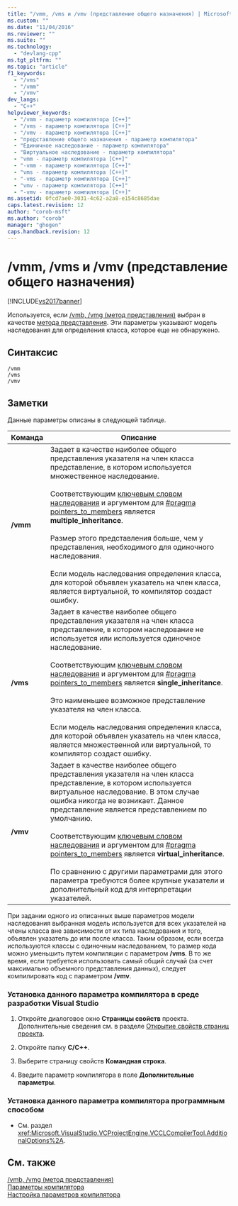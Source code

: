 ```yaml
---
title: "/vmm, /vms и /vmv (представление общего назначения) | Microsoft Docs"
ms.custom: ""
ms.date: "11/04/2016"
ms.reviewer: ""
ms.suite: ""
ms.technology: 
  - "devlang-cpp"
ms.tgt_pltfrm: ""
ms.topic: "article"
f1_keywords: 
  - "/vms"
  - "/vmm"
  - "/vmv"
dev_langs: 
  - "C++"
helpviewer_keywords: 
  - "/vmm - параметр компилятора [C++]"
  - "/vms - параметр компилятора [C++]"
  - "/vmv - параметр компилятора [C++]"
  - "представление общего назначения - параметр компилятора"
  - "Единичное наследование - параметр компилятора"
  - "Виртуальное наследование - параметр компилятора"
  - "vmm - параметр компилятора [C++]"
  - "-vmm - параметр компилятора [C++]"
  - "vms - параметр компилятора [C++]"
  - "-vms - параметр компилятора [C++]"
  - "vmv - параметр компилятора [C++]"
  - "-vmv - параметр компилятора [C++]"
ms.assetid: 0fcd7ae0-3031-4c62-a2a8-e154c8685dae
caps.latest.revision: 12
author: "corob-msft"
ms.author: "corob"
manager: "ghogen"
caps.handback.revision: 12
---
```

# /vmm, /vms и /vmv (представление общего назначения)
[!INCLUDE[vs2017banner](../../assembler/inline/includes/vs2017banner.md)]

Используется, если [\/vmb, \/vmg \(метод представления\)](../../build/reference/vmb-vmg-representation-method.md) выбран в качестве [метода представления](../../build/reference/vmb-vmg-representation-method.md).  Эти параметры указывают модель наследования для определения класса, которое еще не обнаружено.  
  
## Синтаксис  
  
```  
/vmm  
/vms  
/vmv  
```  
  
## Заметки  
 Данные параметры описаны в следующей таблице.  
  
|Команда|Описание|  
|-------------|--------------|  
|**\/vmm**|Задает в качестве наиболее общего представления указателя на член класса представление, в котором используется множественное наследование.<br /><br /> Соответствующим [ключевым словом наследования](../../cpp/inheritance-keywords.md) и аргументом для [\#pragma pointers\_to\_members](../Topic/pointers_to_members.md) является **multiple\_inheritance**.<br /><br /> Размер этого представления больше, чем у представления, необходимого для одиночного наследования.<br /><br /> Если модель наследования определения класса, для которой объявлен указатель на член класса, является виртуальной, то компилятор создаст ошибку.|  
|**\/vms**|Задает в качестве наиболее общего представления указателя на член класса представление, в котором наследование не используется или используется одиночное наследование.<br /><br /> Соответствующим [ключевым словом наследования](../../cpp/inheritance-keywords.md) и аргументом для [\#pragma pointers\_to\_members](../Topic/pointers_to_members.md) является **single\_inheritance**.<br /><br /> Это наименьшее возможное представление указателя на член класса.<br /><br /> Если модель наследования определения класса, для которой объявлен указатель на член класса, является множественной или виртуальной, то компилятор создаст ошибку.|  
|**\/vmv**|Задает в качестве наиболее общего представления указателя на член класса представление, в котором используется виртуальное наследование.  В этом случае ошибка никогда не возникает. Данное представление является представлением по умолчанию.<br /><br /> Соответствующим [ключевым словом наследования](../../cpp/inheritance-keywords.md) и аргументом для [\#pragma pointers\_to\_members](../Topic/pointers_to_members.md) является **virtual\_inheritance**.<br /><br /> По сравнению с другими параметрами для этого параметра требуются более крупные указатели и дополнительный код для интерпретации указателей.|  
  
 При задании одного из описанных выше параметров модели наследования выбранная модель используется для всех указателей на члены класса вне зависимости от их типа наследования и того, объявлен указатель до или после класса.  Таким образом, если всегда используются классы с одиночным наследованием, то размер кода можно уменьшить путем компиляции с параметром **\/vms**. В то же время, если требуется использовать самый общий случай \(за счет максимально объемного представления данных\), следует компилировать код с параметром  **\/vmv**.  
  
### Установка данного параметра компилятора в среде разработки Visual Studio  
  
1.  Откройте диалоговое окно **Страницы свойств** проекта.  Дополнительные сведения см. в разделе [Открытие свойств страниц проекта](../../misc/how-to-open-project-property-pages.md).  
  
2.  Откройте папку **C\/C\+\+**.  
  
3.  Выберите страницу свойств **Командная строка**.  
  
4.  Введите параметр компилятора в поле **Дополнительные параметры**.  
  
### Установка данного параметра компилятора программным способом  
  
-   См. раздел <xref:Microsoft.VisualStudio.VCProjectEngine.VCCLCompilerTool.AdditionalOptions%2A>.  
  
## См. также  
 [\/vmb, \/vmg \(метод представления\)](../../build/reference/vmb-vmg-representation-method.md)   
 [Параметры компилятора](../../build/reference/compiler-options.md)   
 [Настройка параметров компилятора](../Topic/Setting%20Compiler%20Options.md)